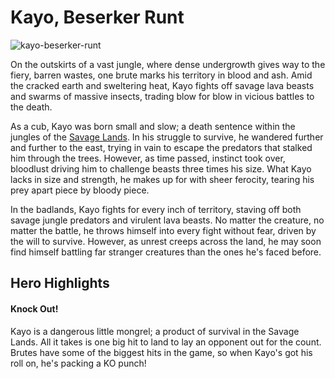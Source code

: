 # Kayo, Beserker Runt

![kayo-beserker-runt](https://media.githubusercontent.com/media/nathaneastwood/fablore/main/src/heroes-of-rathe/media/kayo.webp)

On the outskirts of a vast jungle, where dense undergrowth gives way to the fiery, barren wastes, one brute marks his territory in blood and ash. Amid the cracked earth and sweltering heat, Kayo fights off savage lava beasts and swarms of massive insects, trading blow for blow in vicious battles to the death.

As a cub, Kayo was born small and slow; a death sentence within the jungles of the [Savage Lands](https://legendarystories.net/world-of-rathe/savage-lands/savage-lands.html). In his struggle to survive, he wandered further and further to the east, trying in vain to escape the predators that stalked him through the trees. However, as time passed, instinct took over, bloodlust driving him to challenge beasts three times his size. What Kayo lacks in size and strength, he makes up for with sheer ferocity, tearing his prey apart piece by bloody piece.

In the badlands, Kayo fights for every inch of territory, staving off both savage jungle predators and virulent lava beasts. No matter the creature, no matter the battle, he throws himself into every fight without fear, driven by the will to survive. However, as unrest creeps across the land, he may soon find himself battling far stranger creatures than the ones he's faced before.

## Hero Highlights

#### Knock Out!

Kayo is a dangerous little mongrel; a product of survival in the Savage Lands. All it takes is one big hit to land to lay an opponent out for the count. Brutes have some of the biggest hits in the game, so when Kayo's got his roll on, he's packing a KO punch!
